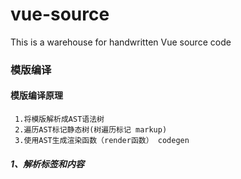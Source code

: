 # vue-source
This is a warehouse for handwritten Vue source code

### 模版编译
#### 模版编译原理
     1.将模版解析成AST语法树   
     2.遍历AST标记静态树(树遍历标记 markup)
     3.使用AST生成渲染函数（render函数） codegen
##### 1、解析标签和内容



